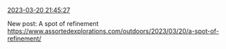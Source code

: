 [2023-03-20 21:45:27](https://mstdn.social/@hill_wanderer/110057798172904969)

New post: A spot of refinement <a href="https://www.assortedexplorations.com/outdoors/2023/03/20/a-spot-of-refinement/" target="_blank" rel="nofollow noopener noreferrer" translate="no">https://www.assortedexplorations.com/outdoors/2023/03/20/a-spot-of-refinement/</a>